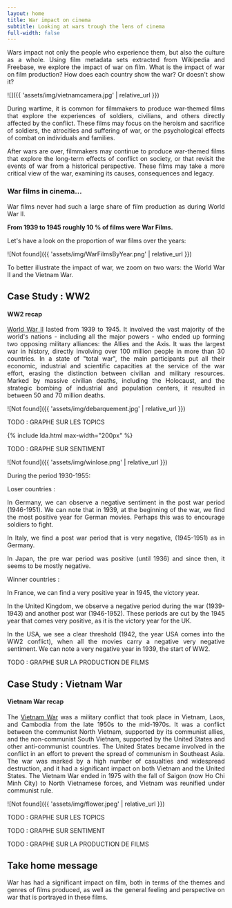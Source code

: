 ```yaml
---
layout: home
title: War impact on cinema
subtitle: Looking at wars trough the lens of cinema
full-width: false
---
```


<style>body {text-align: justify}</style>

Wars impact not only the people who experience them, but also the culture as a whole. Using film metadata sets extracted from Wikipedia and Freebase, we explore the impact of war on film. What is the impact of war on film production? How does each country show the war? Or doesn't show it?

![]({{ 'assets/img/vietnamcamera.jpg' | relative_url }})

During wartime, it is common for filmmakers to produce war-themed films that explore the experiences of soldiers, civilians, and others directly affected by the conflict. These films may focus on the heroism and sacrifice of soldiers, the atrocities and suffering of war, or the psychological effects of combat on individuals and families.

After wars are over, filmmakers may continue to produce war-themed films that explore the long-term effects of conflict on society, or that revisit the events of war from a historical perspective. These films may take a more critical view of the war, examining its causes, consequences and legacy.

### War films in cinema...

War films never had such a large share of film production as during World War II.

**From 1939 to 1945 roughly 10 % of films were War Films.**

Let's have a look on the proportion of war films over the years:

![Not found]({{ 'assets/img/WarFilmsByYear.png' | relative_url }})

To better illustrate the impact of war, we zoom on two wars: the World War II and the Vietnam War.

Case Study : WW2
----------------

#### WW2 recap

[World War II](https://en.wikipedia.org/wiki/World_War_II) lasted from 1939 to 1945. It involved the vast majority of the world's nations - including all the major powers - who ended up forming two opposing military alliances: the Allies and the Axis. It was the largest war in history, directly involving over 100 million people in more than 30 countries. In a state of "total war", the main participants put all their economic, industrial and scientific capacities at the service of the war effort, erasing the distinction between civilian and military resources. Marked by massive civilian deaths, including the Holocaust, and the strategic bombing of industrial and population centers, it resulted in between 50 and 70 million deaths.

![Not found]({{ 'assets/img/debarquement.jpg' | relative_url }})

TODO : GRAPHE SUR LES TOPICS

{% include lda.html max-width="200px" %}

TODO : GRAPHE SUR SENTIMENT

![Not found]({{ 'assets/img/winlose.png' | relative_url }})

During the period 1930-1955:

Loser countries : 

In Germany, we can observe a negative sentiment in the post war period (1946-1951). We can note that in 1939, at the beginning of the war, we find the most positive year for German movies. Perhaps this was to encourage soldiers to fight.

In Italy, we find a post war period that is very negative, (1945-1951) as in Germany. 

In Japan, the pre war period was positive (until 1936) and since then, it seems to be mostly negative.

Winner countries :

In France, we can find a very positive year in 1945, the victory year.

In the United Kingdom, we observe a negative period during the war (1939-1943) and another post war (1946-1952). These periods are cut by the 1945 year that comes very positive, as it is the victory year for the UK.

In the USA, we see a clear threshold (1942, the year USA comes into the WW2 conflict), when all the movies carry a negative very negative sentiment. We can note a very negative year in 1939, the start of WW2. 


TODO : GRAPHE SUR LA PRODUCTION DE FILMS

Case Study : Vietnam War
------------------------

#### Vietnam War recap

The [Vietnam War](https://en.wikipedia.org/wiki/Vietnam_War) was a military conflict that took place in Vietnam, Laos, and Cambodia from the late 1950s to the mid-1970s. It was a conflict between the communist North Vietnam, supported by its communist allies, and the non-communist South Vietnam, supported by the United States and other anti-communist countries. The United States became involved in the conflict in an effort to prevent the spread of communism in Southeast Asia. The war was marked by a high number of casualties and widespread destruction, and it had a significant impact on both Vietnam and the United States. The Vietnam War ended in 1975 with the fall of Saigon (now Ho Chi Minh City) to North Vietnamese forces, and Vietnam was reunified under communist rule.

![Not found]({{ 'assets/img/flower.jpeg' | relative_url }})

TODO : GRAPHE SUR LES TOPICS

TODO : GRAPHE SUR SENTIMENT

TODO : GRAPHE SUR LA PRODUCTION DE FILMS

Take home message
-----------------

War has had a significant impact on film, both in terms of the themes and genres of films produced, as well as the general feeling and perspective on war that is portrayed in these films.
  
